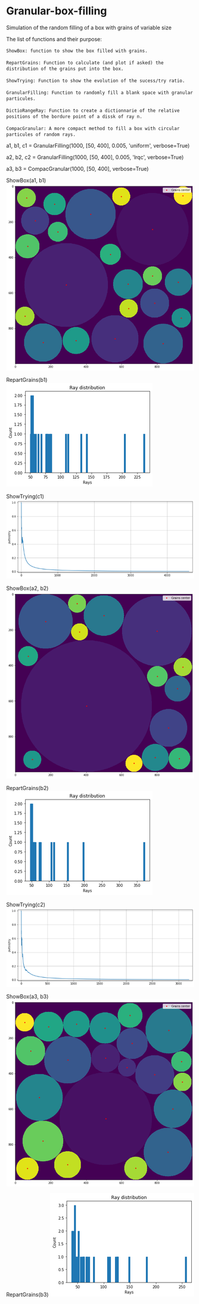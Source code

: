 # Granular-box-filling
Simulation of the random filling of a box with grains of variable size

The list of functions and their purpose:

    ShowBox: function to show the box filled with grains.
  
    RepartGrains: Function to calculate (and plot if asked) the distribution of the grains put into the box.
  
    ShowTrying: Function to show the evolution of the sucess/try ratio.
  
    GranularFilling: Function to randomly fill a blank space with granular particules.
  
    DictioRangeRay: Function to create a dictionnarie of the relative positions of the bordure point of a dissk of ray n.
  
    CompacGranular: A more compact method to fill a box with circular particules of random rays.
  

a1, b1, c1 = GranularFilling(1000, [50, 400], 0.005, 'uniform', verbose=True)

a2, b2, c2 = GranularFilling(1000, [50, 400], 0.005, 'lrqc', verbose=True)

a3, b3 = CompacGranular(1000, [50, 400], verbose=True)

ShowBox(a1, b1)
![Exemple picture](randFill_s1000_rr_50_400_rp_0,005_uniform.png)

RepartGrains(b1)
![Exemple picture](GrainsDistri_s1000_rr_50_400_rp_0,005_uniform.png)

ShowTrying(c1)
![Exemple picture](Trying_s1000_rr_50_400_rp_0,005_uniform.png)


ShowBox(a2, b2)
![Exemple picture](randFill_s1000_rr_50_400_rp_0,005_lrqc.png)

RepartGrains(b2)
![Exemple picture](GrainsDistri_s1000_rr_50_400_rp_0,005_lrqc.png)

ShowTrying(c2)
![Exemple picture](Trying_s1000_rr_50_400_rp_0,005_lrqc.png)



ShowBox(a3, b3)
![Exemple picture](randFill_s1000_rr_50_400_rp_0,005_compact.png)

RepartGrains(b3)
![Exemple picture](GrainsDistri_s1000_rr_50_400_compact.png)
